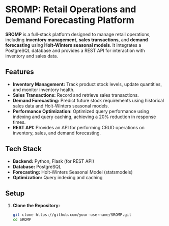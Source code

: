 # SROMP: Retail Operations and Demand Forecasting Platform

**SROMP** is a full-stack platform designed to manage retail operations, including **inventory management**, **sales transactions**, and **demand forecasting** using **Holt-Winters seasonal models**. It integrates a PostgreSQL database and provides a REST API for interaction with inventory and sales data.

## Features
- **Inventory Management:** Track product stock levels, update quantities, and monitor inventory health.
- **Sales Transactions:** Record and retrieve sales transactions.
- **Demand Forecasting:** Predict future stock requirements using historical sales data and Holt-Winters seasonal models.
- **Performance Optimization:** Optimized query performance using indexing and query caching, achieving a 20% reduction in response times.
- **REST API:** Provides an API for performing CRUD operations on inventory, sales, and demand forecasting.

## Tech Stack
- **Backend:** Python, Flask (for REST API)
- **Database:** PostgreSQL
- **Forecasting:** Holt-Winters Seasonal Model (statsmodels)
- **Optimization:** Query indexing and caching

## Setup
1. **Clone the Repository:**
   ```bash
   git clone https://github.com/your-username/SROMP.git
   cd SROMP

